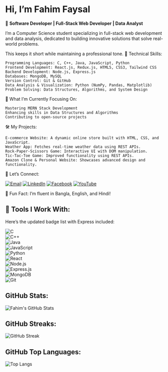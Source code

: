 

# Hi, I’m Fahim Faysal  
🌟 **Software Developer | Full-Stack Web Developer | Data Analyst**

I’m a Computer Science student specializing in full-stack web development and data analysis, dedicated to building innovative solutions that solve real-world problems.


This keeps it short while maintaining a professional tone.
🔧 Technical Skills:

    Programming Languages: C, C++, Java, JavaScript, Python
    Frontend Development: React.js, Redux.js, HTML5, CSS3, Tailwind CSS
    Backend Development: Node.js, Express.js
    Databases: MongoDB, MySQL
    Version Control: Git & GitHub
    Data Analysis & Visualization: Python (NumPy, Pandas, Matplotlib)
    Problem Solving: Data Structures, Algorithms, and System Design

🎯 What I’m Currently Focusing On:

    Mastering MERN Stack Development
    Enhancing skills in Data Structures and Algorithms
    Contributing to open-source projects

🛠️ My Projects:

    E-commerce Website: A dynamic online store built with HTML, CSS, and JavaScript.
    Weather App: Fetches real-time weather data using REST APIs.
    Rock-Paper-Scissors Game: Interactive UI with DOM manipulation.
    Tic-Tac-Toe Game: Improved functionality using REST APIs.
    Amazon Clone & Personal Website: Showcases advanced design and functionality.

💬 Let’s Connect:

[![Email](https://img.shields.io/badge/Email-%23D14836.svg?&style=for-the-badge&logo=gmail&logoColor=white)](mailto:mfaysal223224@bscse.uiu.ac.bd)
[![LinkedIn](https://img.shields.io/badge/LinkedIn-%230A66C2.svg?&style=for-the-badge&logo=linkedin&logoColor=white)](https://www.linkedin.com/in/fahim-faysal-6a6425253/)
[![Facebook](https://img.shields.io/badge/Facebook-%233b5998.svg?&style=for-the-badge&logo=facebook&logoColor=white)](https://www.facebook.com/fahimbafu)
[![YouTube](https://img.shields.io/badge/YouTube-%23FF0000.svg?&style=for-the-badge&logo=youtube&logoColor=white)](https://youtube.com/@bafu44?si=Cs2jKhlOaxiUl2cf)



🌱 Fun Fact: I’m fluent in Bangla, English, and Hindi!

## 🚀 Tools I Work With:

Here’s the updated badge list with Express included:

![C](https://img.shields.io/badge/C-%2300599C.svg?&style=for-the-badge&logo=c&logoColor=white)  
![C++](https://img.shields.io/badge/C++-%2300599C.svg?&style=for-the-badge&logo=cplusplus&logoColor=white)  
![Java](https://img.shields.io/badge/Java-%23F7B000.svg?&style=for-the-badge&logo=java&logoColor=white)  
![JavaScript](https://img.shields.io/badge/JavaScript-%23F7DF1E.svg?&style=for-the-badge&logo=javascript&logoColor=black)  
![Python](https://img.shields.io/badge/Python-%233776AB.svg?&style=for-the-badge&logo=python&logoColor=white)  
![React](https://img.shields.io/badge/React-%23282C34.svg?&style=for-the-badge&logo=react&logoColor=61DAFB)  
![Node.js](https://img.shields.io/badge/Node.js-%23339933.svg?&style=for-the-badge&logo=node.js&logoColor=white)  
![Express.js](https://img.shields.io/badge/Express.js-%23000000.svg?&style=for-the-badge&logo=express&logoColor=white)  
![MongoDB](https://img.shields.io/badge/MongoDB-%2347A248.svg?&style=for-the-badge&logo=mongodb&logoColor=white)  
![Git](https://img.shields.io/badge/Git-%23F1502F.svg?&style=for-the-badge&logo=git&logoColor=white)  

## GitHub Stats:

![Fahim's GitHub Stats](https://github-readme-stats.vercel.app/api?username=fahim-5&show_icons=true&hide_title=true&count_private=true&hide=prs&theme=radical)

## GitHub Streaks:

![GitHub Streak](https://github-readme-streak-stats.herokuapp.com/?user=fahim-5&theme=radical)

## GitHub Top Languages:

![Top Langs](https://github-readme-stats.vercel.app/api/top-langs/?username=fahim-5&layout=compact&theme=radical)
